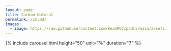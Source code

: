 ```yaml
---
layout: page
title: Carbon Natural
permalink: /cn.md/
images:
  - image: https://raw.githubusercontent.com/KeanMGC/padri/main/assets/IMG_20210328_151116.jpg
---
```




{% include carousel.html height="50" unit="%" duration="7" %}
